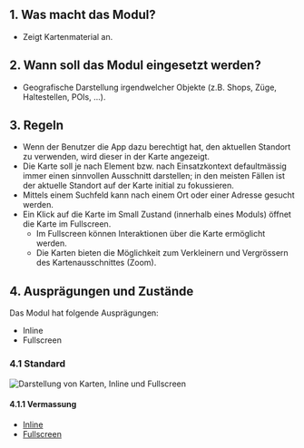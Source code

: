 ## 1. Was macht das Modul?
*   Zeigt Kartenmaterial an.

## 2. Wann soll das Modul eingesetzt werden?
*   Geografische Darstellung irgendwelcher Objekte (z.B. Shops, Züge, Haltestellen, POIs, ...).

## 3. Regeln
*   Wenn der Benutzer die App dazu berechtigt hat, den aktuellen Standort zu verwenden, wird dieser in der Karte angezeigt.
*   Die Karte soll je nach Element bzw. nach Einsatzkontext defaultmässig immer einen sinnvollen Ausschnitt darstellen; in den meisten Fällen ist der aktuelle Standort auf der Karte initial zu fokussieren.
*   Mittels einem Suchfeld kann nach einem Ort oder einer Adresse gesucht werden.
*   Ein Klick auf die Karte im Small Zustand (innerhalb eines Moduls) öffnet die Karte im Fullscreen.
    *   Im Fullscreen können Interaktionen über die Karte ermöglicht werden.
    *   Die Karten bieten die Möglichkeit zum Verkleinern und Vergrössern des Kartenausschnittes (Zoom).

## 4. Ausprägungen und Zustände
Das Modul hat folgende Ausprägungen:
*   Inline
*   Fullscreen

### 4.1 Standard
![Darstellung von Karten, Inline und Fullscreen](https://raw.githubusercontent.com/sbb-design-systems/sbb-design-system/master/mobile/modules/map/images/MM13_Karte.png 'class: image')

#### 4.1.1 Vermassung
*   [Inline](https://sbb.invisionapp.com/d/main#/console/14051805/322943572/inspect)
*   [Fullscreen](https://sbb.invisionapp.com/d/main#/console/14051805/322943573/inspect)